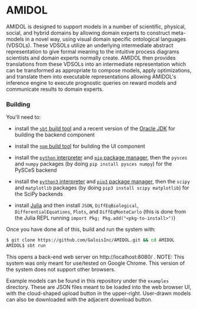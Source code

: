 # AMIDOL

AMIDOL is designed to support models in a number of scientific, physical, social, and hybrid domains by
allowing domain experts to construct meta-models in a novel way, using visual domain specific
ontological languages (VDSOLs). These VDSOLs utilize an underlying intermediate abstract
representation to give formal meaning to the intuitive process diagrams scientists and domain
experts normally create. AMIDOL then provides translations from these VDSOLs into an intermediate
representation which can be transformed as appropriate to compose models, apply optimizations, and
translate them into executable representations allowing AMIDOL's inference engine to execute
prognostic queries on reward models and communicate results to domain experts.

### Building

You'll need to:

  * install the [`sbt` build tool][1] and a recent version of the
    [Oracle JDK][2] for building the backend component

  * install the [`npm` build tool][6] for building the UI component

  * install the [`python` interpreter][3] and [`pip` package manager][4],
    then the `pysces` and `numpy` packages (by doing
    `pip install pysces numpy`) for the PySCeS backend

  * install the [`python3` interpreter][3] and [`pip3` package manager][4],
    then the `scipy` and `matplotlib` packages (by doing
    `pip3 install scipy matplotlib`) for the SciPy backends

  * install [Julia][5] and then install `JSON`, `DiffEqBiological`,
    `DifferentialEquations`, `Plots`, and `DiffEqMonteCarlo` (this is done from
    the Julia REPL running `import Pkg; Pkg.add("<pkg-to-install>")`)

Once you have done all of this, build and run the system with:

```sh
$ git clone https://github.com/GaloisInc/AMIDOL.git && cd AMIDOL
AMIDOL$ sbt run
```

This opens a back-end web server on http://localhost:8080/ . NOTE: This system was only meant for use/tested on
Google Chrome. This version of the system does not support other browsers.

Example models can be found in this repository under the `examples` directory. These are JSON
files meant to be loaded into the web browser UI, with the cloud-shaped upload button in the
upper-right. User-drawn models can also be downloaded with the adjacent download button.


[1]: https://www.scala-sbt.org/download.html
[2]: http://www.oracle.com/technetwork/java/javase/downloads/index.html
[3]: https://www.python.org/downloads/
[4]: https://pip.pypa.io/en/stable/installing/
[5]: https://julialang.org/
[6]: https://www.npmjs.com/get-npm
